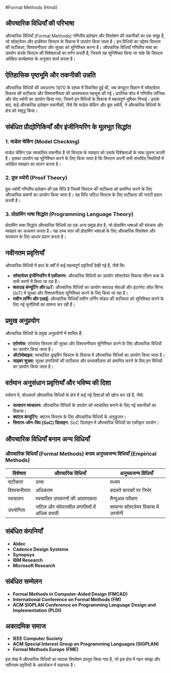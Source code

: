 #Formal Methods (Hindi)

## औपचारिक विधियाँ की परिभाषा

औपचारिक विधियाँ (Formal Methods) गणितीय प्रलेखन और विश्लेषण की तकनीकों का एक समूह हैं, जो सॉफ़्टवेयर और हार्डवेयर सिस्टम के विकास में उपयोग किया जाता है। इन विधियों का उद्देश्य सिस्टम की सटीकता, विश्वसनीयता और सुरक्षा को सुनिश्चित करना है। औपचारिक विधियाँ गणितीय भाषा का उपयोग करके सिस्टम की विशेषताओं का वर्णन करती हैं, जिससे यह सुनिश्चित किया जा सके कि सिस्टम अपेक्षित कार्यक्षमता के अनुसार कार्य करता है।

## ऐतिहासिक पृष्ठभूमि और तकनीकी उन्नति

औपचारिक विधियों की अवधारणा 1970 के दशक में विकसित हुई थी, जब कंप्यूटर विज्ञान में सॉफ़्टवेयर विकास की सटीकता और विश्वसनीयता की आवश्यकता महसूस की गई। प्रारंभिक शोध में गणितीय लॉजिक और सेट थ्योरी का उपयोग किया गया, जिसने इन विधियों के विकास में महत्वपूर्ण भूमिका निभाई। इसके बाद, कई औपचारिक प्रलेखन तकनीकों, जैसे कि माडेल चेकिंग और प्रूफ थ्योरी, ने औपचारिक विधियों के क्षेत्र को समृद्ध किया।

## संबंधित प्रौद्योगिकियाँ और इंजीनियरिंग के मूलभूत सिद्धांत

### 1. माडेल चेकिंग (Model Checking)

माडेल चेकिंग एक स्वचालित तकनीक है जो सिस्टम के व्यवहार को उसके विशेषताओं के साथ तुलना करती है। इसका उपयोग यह सुनिश्चित करने के लिए किया जाता है कि सिस्टम अपनी सभी संभावित स्थितियों में अपेक्षित व्यवहार का पालन करता है।

### 2. प्रूफ थ्योरी (Proof Theory)

प्रूफ थ्योरी गणितीय प्रलेखन की एक विधि है जिसमें सिस्टम की सटीकता को प्रमाणित करने के लिए औपचारिक प्रमाणों का उपयोग किया जाता है। यह विधि जटिल सिस्टम के लिए सटीकता की गारंटी प्रदान करती है।

### 3. प्रोग्रामिंग भाषा सिद्धांत (Programming Language Theory)

प्रोग्रामिंग भाषा सिद्धांत औपचारिक विधियों का एक अन्य प्रमुख क्षेत्र है, जो प्रोग्रामिंग भाषाओं की संरचना और व्यवहार का अध्ययन करता है। यह उच्च स्तर की प्रोग्रामिंग भाषाओं के लिए औपचारिक विश्लेषण और सत्यापन के लिए आधार प्रदान करता है।

## नवीनतम प्रवृत्तियाँ

औपचारिक विधियों में हाल के वर्षों में कई महत्वपूर्ण प्रवृत्तियाँ देखी गई हैं, जैसे कि:

- **सॉफ्टवेयर इंजीनियरिंग में एकीकरण:** औपचारिक विधियों का उपयोग सॉफ्टवेयर विकास जीवन चक्र के सभी चरणों में किया जा रहा है।
- **क्लाउड कंप्यूटिंग और IoT:** औपचारिक विधियों का उपयोग क्लाउड सेवाओं और इंटरनेट ऑफ थिंग्स (IoT) में सुरक्षा और विश्वसनीयता सुनिश्चित करने के लिए किया जा रहा है।
- **मशीन लर्निंग और एआई:** औपचारिक विधियाँ मशीन लर्निंग मॉडल की सटीकता को सुनिश्चित करने के लिए नई चुनौतियों का सामना कर रही हैं।

## प्रमुख अनुप्रयोग

औपचारिक विधियों के प्रमुख अनुप्रयोगों में शामिल हैं:

- **एरोस्पेस:** एरोस्पेस सिस्टम की सुरक्षा और विश्वसनीयता सुनिश्चित करने के लिए औपचारिक विधियों का उपयोग किया जाता है।
- **ऑटोमोबाइल:** स्वचालित ड्राइविंग सिस्टम के विकास में औपचारिक विधियों का उपयोग किया जाता है।
- **साइबर सुरक्षा:** सुरक्षा प्रणालियों की सटीकता और प्रभावशीलता को प्रमाणित करने के लिए इन विधियों का उपयोग किया जाता है।

## वर्तमान अनुसंधान प्रवृत्तियाँ और भविष्य की दिशा

वर्तमान में, शोधकर्ता औपचारिक विधियों के क्षेत्र में कई नई दिशाओं की खोज कर रहे हैं, जैसे:

- **सत्यापन स्वचालन:** औपचारिक विधियों के उपयोग को स्वचालित बनाने के लिए नई तकनीकों का विकास।
- **क्वांटम कंप्यूटिंग:** क्वांटम सिस्टम के लिए औपचारिक विधियों के अनुकूलन।
- **सिस्टम-ऑन-चिप (SoC) डिज़ाइन:** SoC डिज़ाइन में औपचारिक विधियों का एकीकृत उपयोग।

## औपचारिक विधियाँ बनाम अन्य विधियाँ

### औपचारिक विधियाँ (Formal Methods) बनाम अनुभवजन्य विधियाँ (Empirical Methods)

| विशेषता             | औपचारिक विधियाँ                       | अनुभवजन्य विधियाँ                   |
|---------------------|---------------------------------------|-------------------------------------|
| सटीकता             | उच्च                                    | मध्यम                               |
| विश्वसनीयता        | अधिकतम                                  | बदलते कारकों पर निर्भर            |
| स्वचालन            | स्वचालित उपकरणों की आवश्यकता          | मैन्युअल परीक्षण                    |
| उपयोगिता            | जटिल और संवेदनशील प्रणालियों में अधिक प्रभावी | सामान्य सॉफ़्टवेयर विकास में उपयोगी |
  
## संबंधित कंपनियाँ

- **Aldec**
- **Cadence Design Systems**
- **Synopsys**
- **IBM Research**
- **Microsoft Research**

## संबंधित सम्मेलन

- **Formal Methods in Computer-Aided Design (FMCAD)**
- **International Conference on Formal Methods (FM)**
- **ACM SIGPLAN Conference on Programming Language Design and Implementation (PLDI)**

## अकादमिक समाज

- **IEEE Computer Society**
- **ACM Special Interest Group on Programming Languages (SIGPLAN)**
- **Formal Methods Europe (FME)**

इस लेख में औपचारिक विधियों का व्यापक विश्लेषण प्रस्तुत किया गया है, जो इस क्षेत्र में गहन समझ और नवीनतम प्रवृत्तियों के अवलोकन में सहायक है।